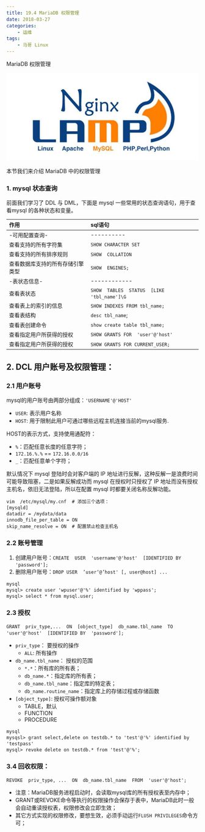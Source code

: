 ```yaml
---
title: 19.4 MariaDB 权限管理
date: 2018-03-27
categories:
    - 运维
tags:
    - 马哥 Linux
---
```


MariaDB 权限管理

![linux-mt](/images/linux_mt/linux_mt1.jpg)
<!-- more -->

本节我们来介绍 MariaDB 中的权限管理

### 1. mysql 状态查询
前面我们学习了 DDL 与 DML，下面是 mysql 一些常用的状态查询语句，用于查看mysql 的各种状态和变量。

|作用|sql语句|
|:---|:---|
|-可用配置查询-|----------|
|查看支持的所有字符集|`SHOW CHARACTER SET `|
|查看支持的所有排序规则|`SHOW  COLLATION`|
|查看数据库支持的所有存储引擎类型|`SHOW  ENGINES;`|
|-表状态信息-|------------|
|查看表状态|`SHOW  TABLES  STATUS  [LIKE  'tbl_name']\G`|
|查看表上的索引的信息|`SHOW INDEXES FROM tbl_name;`|
|查看表结构|`desc tbl_name`;|
|查看表创建命令|`show create table tbl_name;`|
|查看指定用户所获得的授权|`SHOW GRANTS FOR  'user'@'host'`|
|查看指定用户所获得的授权|`SHOW GRANTS FOR CURRENT_USER;`|


## 2. DCL 用户账号及权限管理：
### 2.1 用户账号
mysql的用户账号由两部分组成：`'USERNAME'@'HOST'`
- `USER`: 表示用户名称
- `HOST`: 用于限制此用户可通过哪些远程主机连接当前的mysql服务.

HOST的表示方式，支持使用通配符：
- `%`：匹配任意长度的任意字符；
- `172.16.%.%` == `172.16.0.0/16`
- `_`：匹配任意单个字符；

默认情况下 mysql 登陆时会对客户端的 IP 地址进行反解，这种反解一是浪费时间可能导致阻塞，二是如果反解成功而 mysql 在授权时只授权了 IP 地址而没有授权主机名，依旧无法登陆，所以在配置 mysql 时都要关闭名称反解功能。

```
vim  /etc/mysql/my.cnf  # 添加三个选项：
[mysqld]
datadir = /mydata/data
innodb_file_per_table = ON
skip_name_resolve = ON  # 配置禁止检查主机名
```

### 2.2 账号管理
1. 创建用户账号：`CREATE  USER  'username'@'host'  [IDENTIFIED BY  'password'];`
2. 删除用户账号：`DROP USER  ’user‘@’host' [, user@host] ...`

```
mysql
mysql> create user 'wpuser'@'%' identified by 'wppass';
mysql> select * from mysql.user;
```

### 2.3 授权
`GRANT  priv_type,...  ON  [object_type]  db_name.tbl_name  TO  'user'@'host'  [IDENTIFIED BY  'password'];`
- `priv_type`： 要授权的操作
    - `ALL`: 所有操作
- `db_name.tbl_name`： 授权的范围
    - `*.*`：所有库的所有表；
    - `db_name.*`：指定库的所有表；
    - `db_name.tbl_name`：指定库的特定表；
    - `db_name.routine_name`：指定库上的存储过程或存储函数
- `[object_type]`: 授权可操作额对象
    - TABLE，默认
    - FUNCTION
    - PROCEDURE  

```
mysql
mysqsl> grant select,delete on testdb.* to 'test'@'%' identified by 'testpass'
mysql> revoke delete on testdb.* from 'test'@'%';
```

### 3.4 回收权限：
`REVOKE  priv_type, ...  ON  db_name.tbl_name  FROM  'user'@'host';`
- 注意：MariaDB服务进程启动时，会读取mysql库的所有授权表至内存中；
- GRANT或REVOKE命令等执行的权限操作会保存于表中，MariaDB此时一般会自动重读授权表，权限修改会立即生效；
- 其它方式实现的权限修改，要想生效，必须手动运行`FLUSH PRIVILEGES`命令方可；
